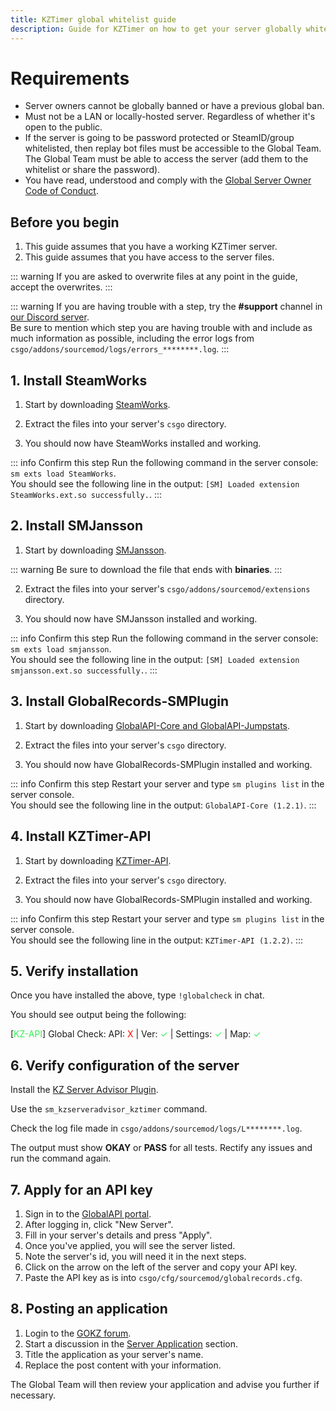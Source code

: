 ```yaml
---
title: KZTimer global whitelist guide
description: Guide for KZTimer on how to get your server globally whitelisted
---
```


# Requirements

- Server owners cannot be globally banned or have a previous global ban.
- Must not be a LAN or locally-hosted server. Regardless of whether it's open to the public.
- If the server is going to be password protected or SteamID/group whitelisted, then replay bot files must be accessible to the Global Team. The Global Team must be able to access the server (add them to the whitelist or share the password).
- You have read, understood and comply with the [Global Server Owner Code of Conduct](https://forum.gokz.org/p/server-rules).

## Before you begin

1. This guide assumes that you have a working KZTimer server.
2. This guide assumes that you have access to the server files.

::: warning
If you are asked to overwrite files at any point in the guide, accept the overwrites.
:::

::: warning
If you are having trouble with a step, try the **#support** channel in [our Discord server](https://discord.gg/csgokz).
<br>Be sure to mention which step you are having trouble with and include as much information as possible, including the error logs from `csgo/addons/sourcemod/logs/errors_********.log`.
:::

## 1. Install SteamWorks

1. Start by downloading [SteamWorks](http://users.alliedmods.net/~kyles/builds/SteamWorks).

2. Extract the files into your server's `csgo` directory.

3. You should now have SteamWorks installed and working.

::: info Confirm this step
Run the following command in the server console: `sm exts load SteamWorks`.
<br>You should see the following line in the output: `[SM] Loaded extension SteamWorks.ext.so successfully.`.
:::

## 2. Install SMJansson

1. Start by downloading [SMJansson](https://forums.alliedmods.net/showthread.php?t=184604).

::: warning
Be sure to download the file that ends with **binaries**.
:::

2. Extract the files into your server's `csgo/addons/sourcemod/extensions` directory.

3. You should now have SMJansson installed and working.

::: info Confirm this step
Run the following command in the server console: `sm exts load smjansson`.
<br>You should see the following line in the output: `[SM] Loaded extension smjansson.ext.so successfully.`.
:::

## 3. Install GlobalRecords-SMPlugin

1. Start by downloading [GlobalAPI-Core and GlobalAPI-Jumpstats](https://bitbucket.org/kztimerglobalteam/globalrecordssmplugin/downloads).

2. Extract the files into your server's `csgo` directory.

3. You should now have GlobalRecords-SMPlugin installed and working.

::: info Confirm this step
Restart your server and type `sm plugins list` in the server console.
<br>You should see the following line in the output: `GlobalAPI-Core (1.2.1)`.
:::

## 4. Install KZTimer-API

1. Start by downloading [KZTimer-API](https://bitbucket.org/kztimerglobalteam/kztimer-api/downloads).

2. Extract the files into your server's `csgo` directory.

3. You should now have GlobalRecords-SMPlugin installed and working.

::: info Confirm this step
Restart your server and type `sm plugins list` in the server console.
<br>You should see the following line in the output: `KZTimer-API (1.2.2)`.
:::

## 5. Verify installation

Once you have installed the above, type `!globalcheck` in chat.

You should see output being the following:

[<span style="color: #36EE56">KZ-API</span>]
Global Check: API: <span style="color: #FF0B00">X</span> |
Ver: <span style="color: #36EE56">✓</span> |
Settings: <span style="color: #36EE56">✓</span> |
Map: <span style="color: #36EE56">✓</span>

## 6. Verify configuration of the server

Install the [KZ Server Advisor Plugin](https://bitbucket.org/kztimerglobalteam/kzserveradvisor).

Use the `sm_kzserveradvisor_kztimer` command.

Check the log file made in `csgo/addons/sourcemod/logs/L********.log`.

The output must show **OKAY** or **PASS** for all tests.
Rectify any issues and run the command again.

## 7. Apply for an API key

1. Sign in to the [GlobalAPI portal](https://portal.global-api.com/dashboard/servers/owned).
2. After logging in, click "New Server".
3. Fill in your server's details and press "Apply".
4. Once you've applied, you will see the server listed.
5. Note the server's id, you will need it in the next steps.
6. Click on the arrow on the left of the server and copy your API key.
7. Paste the API key as is into `csgo/cfg/sourcemod/globalrecords.cfg`.

## 8. Posting an application

1. Login to the [GOKZ forum](https://forum.gokz.org/login).
2. Start a discussion in the [Server Application](https://forum.gokz.org/t/ss-application) section.
3. Title the application as your server's name.
4. Replace the post content with your information.

The Global Team will then review your application and advise you further if necessary.

